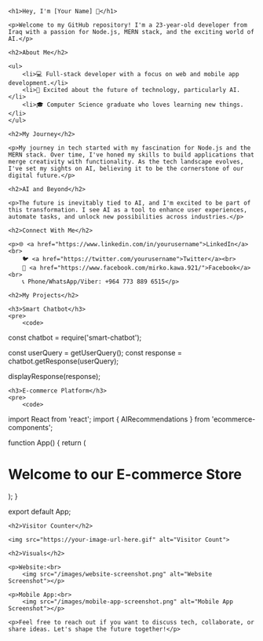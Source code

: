 
<!DOCTYPE html>
<html>

<head>
    <title>[Your Name]'s GitHub README</title>
</head>

<body>

    <h1>Hey, I'm [Your Name] 👋</h1>

    <p>Welcome to my GitHub repository! I'm a 23-year-old developer from Iraq with a passion for Node.js, MERN stack, and the exciting world of AI.</p>

    <h2>About Me</h2>

    <ul>
        <li>💻 Full-stack developer with a focus on web and mobile app development.</li>
        <li>🚀 Excited about the future of technology, particularly AI.</li>
        <li>🎓 Computer Science graduate who loves learning new things.</li>
    </ul>

    <h2>My Journey</h2>

    <p>My journey in tech started with my fascination for Node.js and the MERN stack. Over time, I've honed my skills to build applications that merge creativity with functionality. As the tech landscape evolves, I've set my sights on AI, believing it to be the cornerstone of our digital future.</p>

    <h2>AI and Beyond</h2>

    <p>The future is inevitably tied to AI, and I'm excited to be part of this transformation. I see AI as a tool to enhance user experiences, automate tasks, and unlock new possibilities across industries.</p>

    <h2>Connect With Me</h2>

    <p>🌐 <a href="https://www.linkedin.com/in/yourusername">LinkedIn</a><br>
        🐦 <a href="https://twitter.com/yourusername">Twitter</a><br>
        📱 <a href="https://www.facebook.com/mirko.kawa.921/">Facebook</a><br>
        📞 Phone/WhatsApp/Viber: +964 773 889 6515</p>

    <h2>My Projects</h2>

    <h3>Smart Chatbot</h3>
    <pre>
        <code>
const chatbot = require('smart-chatbot');

const userQuery = getUserQuery();
const response = chatbot.getResponse(userQuery);

displayResponse(response);
        </code>
    </pre>

    <h3>E-commerce Platform</h3>
    <pre>
        <code>
import React from 'react';
import { AIRecommendations } from 'ecommerce-components';

function App() {
    return (
        <div>
            <h1>Welcome to our E-commerce Store</h1>
            <AIRecommendations />
        </div>
    );
}

export default App;
        </code>
    </pre>

    <h2>Visitor Counter</h2>

    <img src="https://your-image-url-here.gif" alt="Visitor Count">

    <h2>Visuals</h2>

    <p>Website:<br>
        <img src="/images/website-screenshot.png" alt="Website Screenshot"></p>

    <p>Mobile App:<br>
        <img src="/images/mobile-app-screenshot.png" alt="Mobile App Screenshot"></p>

    <p>Feel free to reach out if you want to discuss tech, collaborate, or share ideas. Let's shape the future together!</p>

</body>

</html>
